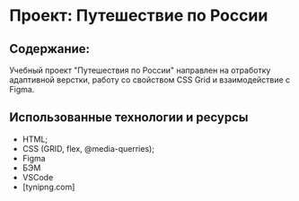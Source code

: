# Проект: Путешествие по России

## Содержание:

Учебный проект "Путешествия по России" направлен на отработку адаптивной верстки, работу со свойством CSS Grid и взаимодействие с Figma.

## Использованные технологии и ресурсы
* HTML;
* CSS (GRID, flex, @media-querries);
* Figma
* БЭМ
* VSCode
* [tynipng.com]




